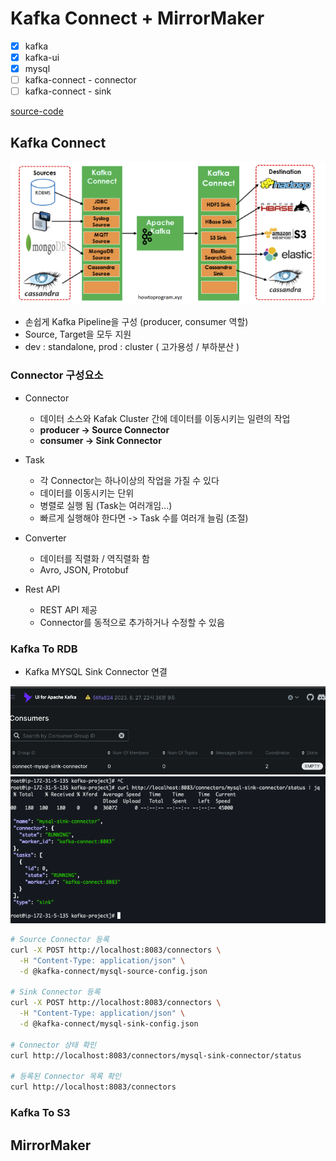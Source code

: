 # Kafka Connect + MirrorMaker

- [x] kafka
- [x] kafka-ui
- [x] mysql
- [ ] kafka-connect - connector
- [ ] kafka-connect - sink

[source-code](./docker-compose.infra.yml)

## Kafka Connect

![connect](./public/connect.png)

- 손쉽게 Kafka Pipeline을 구성 (producer, consumer 역할)
- Source, Target을 모두 지원
- dev : standalone, prod : cluster ( 고가용성 / 부하분산 )

### Connector 구성요소

- Connector

  - 데이터 소스와 Kafak Cluster 간에 데이터를 이동시키는 일련의 작업
  - <b>producer -> Source Connector</b>
  - <b>consumer -> Sink Connector</b>

- Task

  - 각 Connector는 하나이상의 작업을 가질 수 있다
  - 데이터를 이동시키는 단위
  - 병렬로 실행 됨 (Task는 여러개임...)
  - 빠르게 실행해야 한다면 -> Task 수를 여러개 늘림 (조절)

- Converter

  - 데이터를 직렬화 / 역직렬화 함
  - Avro, JSON, Protobuf

- Rest API

  - REST API 제공
  - Connector를 동적으로 추가하거나 수정할 수 있음

### Kafka To RDB

- Kafka MYSQL Sink Connector 연결

![mysql-connector](./public/mysql-connector.png)
![connector_status_확인](./public/connector_status.png)

```sh
# Source Connector 등록
curl -X POST http://localhost:8083/connectors \
  -H "Content-Type: application/json" \
  -d @kafka-connect/mysql-source-config.json

# Sink Connector 등록
curl -X POST http://localhost:8083/connectors \
  -H "Content-Type: application/json" \
  -d @kafka-connect/mysql-sink-config.json

# Connector 상태 확인
curl http://localhost:8083/connectors/mysql-sink-connector/status

# 등록된 Connector 목록 확인
curl http://localhost:8083/connectors
```

### Kafka To S3

## MirrorMaker
